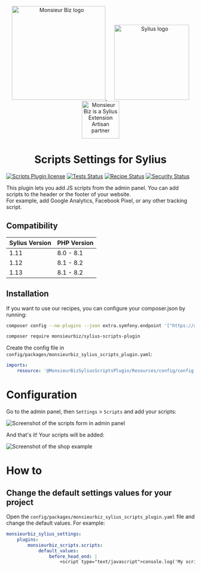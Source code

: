 <p align="center">
    <a href="https://monsieurbiz.com" target="_blank">
        <img src="https://monsieurbiz.com/logo.png" width="250px" alt="Monsieur Biz logo" />
    </a>
    &nbsp;&nbsp;&nbsp;&nbsp;
    <a href="https://monsieurbiz.com/agence-web-experte-sylius" target="_blank">
        <img src="https://demo.sylius.com/assets/shop/img/logo.png" width="200px" alt="Sylius logo" />
    </a>
    <br/>
    <img src="https://monsieurbiz.com/assets/images/sylius_badge_extension-artisan.png" width="100" alt="Monsieur Biz is a Sylius Extension Artisan partner">
</p>

<h1 align="center">Scripts Settings for Sylius</h1>

[![Scripts Plugin license](https://img.shields.io/github/license/monsieurbiz/SyliusScriptsPlugin?public)](https://github.com/monsieurbiz/SyliusScriptsPlugin/blob/master/LICENSE.txt)
[![Tests Status](https://img.shields.io/github/actions/workflow/status/monsieurbiz/SyliusScriptsPlugin/tests.yaml?branch=master&logo=github)](https://github.com/monsieurbiz/SyliusScriptsPlugin/actions?query=workflow%3ATests)
[![Recipe Status](https://img.shields.io/github/actions/workflow/status/monsieurbiz/SyliusScriptsPlugin/recipe.yaml?branch=master&label=recipes&logo=github)](https://github.com/monsieurbiz/SyliusScriptsPlugin/actions?query=workflow%3ASecurity)
[![Security Status](https://img.shields.io/github/actions/workflow/status/monsieurbiz/SyliusScriptsPlugin/security.yaml?branch=master&label=security&logo=github)](https://github.com/monsieurbiz/SyliusScriptsPlugin/actions?query=workflow%3ASecurity)

This plugin lets you add JS scripts from the admin panel. You can add scripts to the header or the footer of your website.  
For example, add Google Analytics, Facebook Pixel, or any other tracking script.

## Compatibility

| Sylius Version | PHP Version |
|---|---|
| 1.11 | 8.0 - 8.1 |
| 1.12 | 8.1 - 8.2 |
| 1.13 | 8.1 - 8.2 |

## Installation

If you want to use our recipes, you can configure your composer.json by running:

```bash
composer config --no-plugins --json extra.symfony.endpoint '["https://api.github.com/repos/monsieurbiz/symfony-recipes/contents/index.json?ref=flex/master","flex://defaults"]'
```

```bash
composer require monsieurbiz/sylius-scripts-plugin
```

Create the config file in `config/packages/monsieurbiz_sylius_scripts_plugin.yaml`:

```yaml
imports:
    resource: '@MonsieurBizSyliusScriptsPlugin/Resources/config/config.yaml'
```

# Configuration

Go to the admin panel, then `Settings` > `Scripts` and add your scripts:

![Screenshot of the scripts form in admin panel](./docs/images/admin.png)

And that's it! Your scripts will be added:

![Screenshot of the shop example](./docs/images/front_example.png)

# How to

## Change the default settings values for your project

Open the `config/packages/monsieurbiz_sylius_scripts_plugin.yaml` file and change the default values. For example:

```yaml
monsieurbiz_sylius_settings:
    plugins:
        monsieurbiz_scripts.scripts:
            default_values:
                before_head_end: |
                    <script type="text/javascript">console.log('My script');</script>
```
